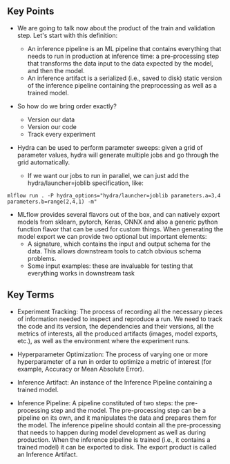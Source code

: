 ## Key Points

- We are going to talk now about the product of the train and validation step. Let's start with this definition:
    - An inference pipeline is an ML pipeline that contains everything that needs to run in production at inference time: a pre-processing step that transforms the data input to the data expected by the model, and then the model.
    - An inference artifact is a serialized (i.e., saved to disk) static version of the inference pipeline containing the preprocessing as well as a trained model.

- So how do we bring order exactly?
    - Version our data
    - Version our code
    - Track every experiment

- Hydra can be used to perform parameter sweeps: given a grid of parameter values, hydra will generate multiple jobs and go through the grid automatically.
    - If we want our jobs to run in parallel, we can just add the hydra/launcher=joblib specification, like:
```
mlflow run . -P hydra_options="hydra/launcher=joblib parameters.a=3,4 parameters.b=range(2,4,1) -m"
```

- MLflow provides several flavors out of the box, and can natively export models from sklearn, pytorch, Keras, ONNX and also a generic python function flavor that can be used for custom things. When generating the model export we can provide two optional but important elements:
    - A signature, which contains the input and output schema for the data. This allows downstream tools to catch obvious schema problems.
    - Some input examples: these are invaluable for testing that everything works in downstream task

## Key Terms

- Experiment Tracking: The process of recording all the necessary pieces of information needed to inspect and reproduce a run. We need to track the code and its version, the dependencies and their versions, all the metrics of interests, all the produced artifacts (images, model exports, etc.), as well as the environment where the experiment runs.

- Hyperparameter Optimization: The process of varying one or more hyperparameter of a run in order to optimize a metric of interest (for example, Accuracy or Mean Absolute Error).

- Inference Artifact: An instance of the Inference Pipeline containing a trained model.

- Inference Pipeline: A pipeline constituted of two steps: the pre-processing step and the model. The pre-processing step can be a pipeline on its own, and it manipulates the data and prepares them for the model. The inference pipeline should contain all the pre-processing that needs to happen during model development as well as during production. When the inference pipeline is trained (i.e., it contains a trained model) it can be exported to disk. The export product is called an Inference Artifact.